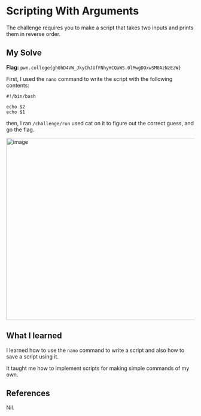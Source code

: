 # Scripting With Arguments
The challenge requires you to make a script that takes two inputs and prints them in reverse order.

## My Solve
**Flag:**  `pwn.college{gh0hD4VW_JkyChJUfFNhyHCQaWS.0lMwgDOxwSM0AzNzEzW}`

First, I used the `nano` command to write the script with the following contents:

```
#!/bin/bash

echo $2
echo $1
```
then, I ran `/challenge/run` used cat on it to figure out the correct guess, and go the flag.

<img width="647" height="486" alt="image" src="https://github.com/user-attachments/assets/95434a3e-8a59-46e7-b172-32ccc05cc264" />


## What I learned
I learned how to use the `nano` command to write a script and also how to save a script using it.

It taught me how to implement scripts for making simple commands of my own.

## References
Nil.
